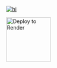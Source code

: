 [![hi](https://github-readme-stats.vercel.app/api/pin/?username=curlythebot&repo=dr.torrent&theme=react&border_color=61dafb&border_radius=10)](https://github.com/curlythebot/dr.torrent)

  
  <a href="https://render.com/deploy"><img src="https://render.com/images/deploy-to-render-button.svg" alt="Deploy to Render" width="120"></a>
